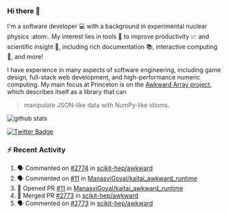 ### Hi there 👋 

I'm a software developer 💻 with a background in experimental nuclear physics :atom:. My interest lies in tools :wrench: to improve productivity :chart_with_upwards_trend: and scientific insight :telescope:, including rich documentation 📚, interactive computing 🧮, and more! 

I have experience in many aspects of software engineering, including game design, full-stack web development, and high-performance numeric computing. My main focus at Princeton is on the [Awkward Array project](awkward-array.org/), which describes itself as a library that can 
> manipulate JSON-like data with NumPy-like idioms.

![github stats](https://github-readme-stats.vercel.app/api?username=agoose77&show_icons=true&hide_rank=true&hide_title=true&bg_color=30,e76445,904e95&text_color=efe3ec&icon_color=efe3ec)
<!--
**agoose77/agoose77** is a ✨ _special_ ✨ repository because its `README.md` (this file) appears on your GitHub profile.

Here are some ideas to get you started:

- 🔭 I’m currently working on ...
- 🌱 I’m currently learning ...
- 👯 I’m looking to collaborate on ...
- 🤔 I’m looking for help with ...
- 💬 Ask me about ...
- 📫 How to reach me: ...
- 😄 Pronouns: ...
- ⚡ Fun fact: ...
-->

[![Twitter Badge](https://img.shields.io/twitter/follow/agoose77?style=flat-square&logo=Twitter&logoColor=white&color=cornflowerblue)](https://twitter.com/agoose77)

### :zap: Recent Activity

<!--START_SECTION:activity-->
1. 🗣 Commented on [#2774](https://github.com/scikit-hep/awkward/pull/2774#issuecomment-1781445881) in [scikit-hep/awkward](https://github.com/scikit-hep/awkward)
2. 🗣 Commented on [#11](https://github.com/ManasviGoyal/kaitai_awkward_runtime/pull/11#issuecomment-1781414611) in [ManasviGoyal/kaitai_awkward_runtime](https://github.com/ManasviGoyal/kaitai_awkward_runtime)
3. 💪 Opened PR [#11](https://github.com/ManasviGoyal/kaitai_awkward_runtime/pull/11) in [ManasviGoyal/kaitai_awkward_runtime](https://github.com/ManasviGoyal/kaitai_awkward_runtime)
4. 🎉 Merged PR [#2773](https://github.com/scikit-hep/awkward/pull/2773) in [scikit-hep/awkward](https://github.com/scikit-hep/awkward)
5. 🗣 Commented on [#2773](https://github.com/scikit-hep/awkward/pull/2773#issuecomment-1781169712) in [scikit-hep/awkward](https://github.com/scikit-hep/awkward)
<!--END_SECTION:activity-->
